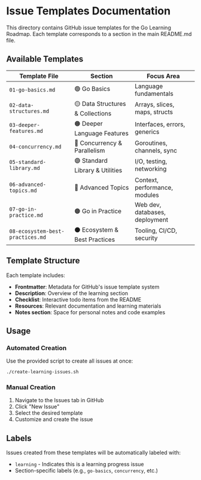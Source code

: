 # Issue Templates Documentation

This directory contains GitHub issue templates for the Go Learning Roadmap. Each template corresponds to a section in the main README.md file.

## Available Templates

| Template File | Section | Focus Area |
|---------------|---------|------------|
| `01-go-basics.md` | 🟢 Go Basics | Language fundamentals |
| `02-data-structures.md` | 🟡 Data Structures & Collections | Arrays, slices, maps, structs |
| `03-deeper-features.md` | 🟠 Deeper Language Features | Interfaces, errors, generics |
| `04-concurrency.md` | 🔵 Concurrency & Parallelism | Goroutines, channels, sync |
| `05-standard-library.md` | 🟣 Standard Library & Utilities | I/O, testing, networking |
| `06-advanced-topics.md` | 🔴 Advanced Topics | Context, performance, modules |
| `07-go-in-practice.md` | 🟤 Go in Practice | Web dev, databases, deployment |
| `08-ecosystem-best-practices.md` | ⚫ Ecosystem & Best Practices | Tooling, CI/CD, security |

## Template Structure

Each template includes:
- **Frontmatter**: Metadata for GitHub's issue template system
- **Description**: Overview of the learning section
- **Checklist**: Interactive todo items from the README
- **Resources**: Relevant documentation and learning materials
- **Notes section**: Space for personal notes and code examples

## Usage

### Automated Creation
Use the provided script to create all issues at once:
```bash
./create-learning-issues.sh
```

### Manual Creation
1. Navigate to the Issues tab in GitHub
2. Click "New Issue"
3. Select the desired template
4. Customize and create the issue

## Labels

Issues created from these templates will be automatically labeled with:
- `learning` - Indicates this is a learning progress issue
- Section-specific labels (e.g., `go-basics`, `concurrency`, etc.)